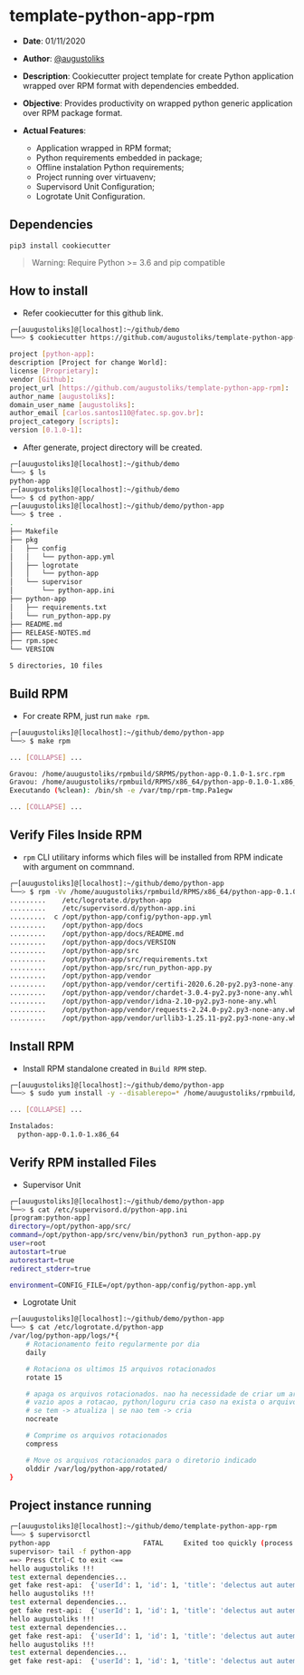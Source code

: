 # template-python-app-rpm

- __Date__: 01/11/2020
- __Author__: [@augustoliks](https://github.com/augustoliks)
- __Description__: Cookiecutter project template for create Python application wrapped over RPM format with dependencies embedded. 
- __Objective__: Provides productivity on wrapped python generic application over RPM package format.  
- __Actual Features__:

    - Application wrapped in RPM format;
    - Python requirements embedded in package;
    - Offline instalation Python requirements;
    - Project running over virtuavenv;
    - Supervisord Unit Configuration;
    - Logrotate Unit Configuration.

## Dependencies

```
pip3 install cookiecutter
```

> Warning: Require Python >= 3.6 and pip compatible

## How to install

- Refer cookiecutter for this github link.

```bash
┌─[auugustoliks]@[localhost]:~/github/demo
└──> $ cookiecutter https://github.com/augustoliks/template-python-app-rpm

project [python-app]: 
description [Project for change World]: 
license [Proprietary]: 
vendor [Github]: 
project_url [https://github.com/augustoliks/template-python-app-rpm]: 
author_name [augustoliks]: 
domain_user_name [augustoliks]: 
author_email [carlos.santos110@fatec.sp.gov.br]: 
project_category [scripts]: 
version [0.1.0-1]: 
```

- After generate, project directory will be created.

```bash
┌─[auugustoliks]@[localhost]:~/github/demo
└──> $ ls
python-app
┌─[auugustoliks]@[localhost]:~/github/demo
└──> $ cd python-app/
┌─[auugustoliks]@[localhost]:~/github/demo/python-app
└──> $ tree .
.
├── Makefile
├── pkg
│   ├── config
│   │   └── python-app.yml
│   ├── logrotate
│   │   └── python-app
│   └── supervisor
│       └── python-app.ini
├── python-app
│   ├── requirements.txt
│   └── run_python-app.py
├── README.md
├── RELEASE-NOTES.md
├── rpm.spec
└── VERSION

5 directories, 10 files
```

## Build RPM

- For create RPM, just run `make rpm`.

```bash
┌─[auugustoliks]@[localhost]:~/github/demo/python-app
└──> $ make rpm

... [COLLAPSE] ...

Gravou: /home/auugustoliks/rpmbuild/SRPMS/python-app-0.1.0-1.src.rpm
Gravou: /home/auugustoliks/rpmbuild/RPMS/x86_64/python-app-0.1.0-1.x86_64.rpm
Executando (%clean): /bin/sh -e /var/tmp/rpm-tmp.Pa1egw

... [COLLAPSE] ...
```

## Verify Files Inside RPM

- `rpm` CLI utilitary informs which files will be installed from RPM indicate with argument on commnand.

```bash
┌─[auugustoliks]@[localhost]:~/github/demo/python-app
└──> $ rpm -Vv /home/auugustoliks/rpmbuild/RPMS/x86_64/python-app-0.1.0-1.x86_64.rpm 
.........    /etc/logrotate.d/python-app
.........    /etc/supervisord.d/python-app.ini
.........  c /opt/python-app/config/python-app.yml
.........    /opt/python-app/docs
.........    /opt/python-app/docs/README.md
.........    /opt/python-app/docs/VERSION
.........    /opt/python-app/src
.........    /opt/python-app/src/requirements.txt
.........    /opt/python-app/src/run_python-app.py
.........    /opt/python-app/vendor
.........    /opt/python-app/vendor/certifi-2020.6.20-py2.py3-none-any.whl
.........    /opt/python-app/vendor/chardet-3.0.4-py2.py3-none-any.whl
.........    /opt/python-app/vendor/idna-2.10-py2.py3-none-any.whl
.........    /opt/python-app/vendor/requests-2.24.0-py2.py3-none-any.whl
.........    /opt/python-app/vendor/urllib3-1.25.11-py2.py3-none-any.whl
```

## Install RPM

- Install RPM standalone created in `Build RPM` step.

```bash
┌─[auugustoliks]@[localhost]:~/github/demo/python-app
└──> $ sudo yum install -y --disablerepo=* /home/auugustoliks/rpmbuild/RPMS/x86_64/python-app-0.1.0-1.x86_64.rpm 

... [COLLAPSE] ...

Instalados:
  python-app-0.1.0-1.x86_64                                                                                                                
```

## Verify RPM installed Files

- Supervisor Unit

```bash
┌─[auugustoliks]@[localhost]:~/github/demo/python-app
└──> $ cat /etc/supervisord.d/python-app.ini 
[program:python-app]
directory=/opt/python-app/src/
command=/opt/python-app/src/venv/bin/python3 run_python-app.py
user=root
autostart=true
autorestart=true
redirect_stderr=true

environment=CONFIG_FILE=/opt/python-app/config/python-app.yml
```

- Logrotate Unit

```bash
┌─[auugustoliks]@[localhost]:~/github/demo/python-app
└──> $ cat /etc/logrotate.d/python-app 
/var/log/python-app/logs/*{
    # Rotacionamento feito regularmente por dia
    daily

    # Rotaciona os ultimos 15 arquivos rotacionados
    rotate 15

    # apaga os arquivos rotacionados. nao ha necessidade de criar um arquivo
    # vazio apos a rotacao, python/loguru cria caso na exista o arquivo de log
    # se tem -> atualiza | se nao tem -> cria
    nocreate

    # Comprime os arquivos rotacionados
    compress

    # Move os arquivos rotacionados para o diretorio indicado
    olddir /var/log/python-app/rotated/
}
```

## Project instance running

```bash
┌─[auugustoliks]@[localhost]:~/github/demo/template-python-app-rpm
└──> $ supervisorctl 
python-app                       FATAL     Exited too quickly (process log may have details)
supervisor> tail -f python-app
==> Press Ctrl-C to exit <==
hello augustoliks !!!
test external dependencies... 
get fake rest-api:  {'userId': 1, 'id': 1, 'title': 'delectus aut autem', 'completed': False}
hello augustoliks !!!
test external dependencies... 
get fake rest-api:  {'userId': 1, 'id': 1, 'title': 'delectus aut autem', 'completed': False}
hello augustoliks !!!
test external dependencies... 
get fake rest-api:  {'userId': 1, 'id': 1, 'title': 'delectus aut autem', 'completed': False}
hello augustoliks !!!
test external dependencies... 
get fake rest-api:  {'userId': 1, 'id': 1, 'title': 'delectus aut autem', 'completed': False}
```
